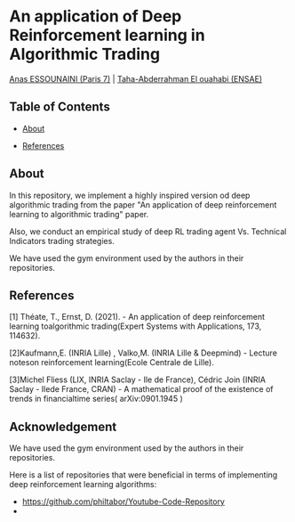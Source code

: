 # An application of Deep Reinforcement learning in Algorithmic Trading


[Anas ESSOUNAINI (Paris 7)](https://www.linkedin.com/in/anas-essounaini-b7514014a/) | [Taha-Abderrahman El ouahabi (ENSAE)
](https://www.linkedin.com/in/taha-elouahabi/)

## Table of Contents

- [About](#about)

- [References](#ref)

## About <a name = "about"></a>

In this repository, we implement a highly inspired version od deep algorithmic trading from the paper "An application of deep reinforcement learning to algorithmic trading" paper. 

Also, we conduct an empirical study of deep RL trading agent Vs. Technical Indicators trading strategies.

We have used the gym environment used by the authors in their repositories.


## References <a name = "ref"></a>

[1] Théate, T.,  Ernst, D. (2021). - An application of deep reinforcement learning toalgorithmic trading(Expert Systems with Applications, 173, 114632).

[2]Kaufmann,E. (INRIA Lille) ,  Valko,M. (INRIA Lille & Deepmind) - Lecture noteson reinforcement learning(Ecole Centrale de Lille).

[3]Michel Fliess (LIX, INRIA Saclay - Ile de France), Cédric Join (INRIA Saclay - Ilede France, CRAN) - A mathematical proof of the existence of trends in financialtime series( arXiv:0901.1945 )
## Acknowledgement

We have used the gym environment used by the authors in their repositories.

Here is a list of repositories that were beneficial in terms of implementing deep reinforcement learning algorithms:

- https://github.com/philtabor/Youtube-Code-Repository
- 
